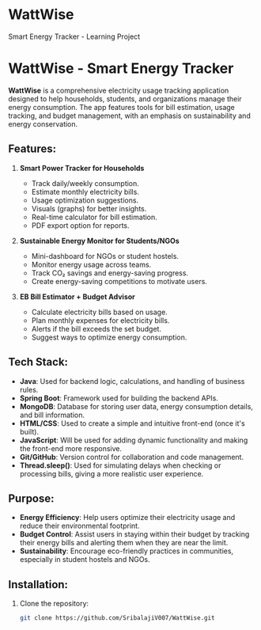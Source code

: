 # WattWise
Smart Energy Tracker - Learning Project

# WattWise - Smart Energy Tracker

**WattWise** is a comprehensive electricity usage tracking application designed to help households, students, and organizations manage their energy consumption. The app features tools for bill estimation, usage tracking, and budget management, with an emphasis on sustainability and energy conservation.

## Features:
1. **Smart Power Tracker for Households**  
   - Track daily/weekly consumption.
   - Estimate monthly electricity bills.
   - Usage optimization suggestions.
   - Visuals (graphs) for better insights.
   - Real-time calculator for bill estimation.
   - PDF export option for reports.

2. **Sustainable Energy Monitor for Students/NGOs**  
   - Mini-dashboard for NGOs or student hostels.
   - Monitor energy usage across teams.
   - Track CO₂ savings and energy-saving progress.
   - Create energy-saving competitions to motivate users.

3. **EB Bill Estimator + Budget Advisor**  
   - Calculate electricity bills based on usage.
   - Plan monthly expenses for electricity bills.
   - Alerts if the bill exceeds the set budget.
   - Suggest ways to optimize energy consumption.

## Tech Stack:
- **Java**: Used for backend logic, calculations, and handling of business rules.
- **Spring Boot**: Framework used for building the backend APIs.
- **MongoDB**: Database for storing user data, energy consumption details, and bill information.
- **HTML/CSS**: Used to create a simple and intuitive front-end (once it's built).
- **JavaScript**: Will be used for adding dynamic functionality and making the front-end more responsive.
- **Git/GitHub**: Version control for collaboration and code management.
- **Thread.sleep()**: Used for simulating delays when checking or processing bills, giving a more realistic user experience.

## Purpose:
- **Energy Efficiency**: Help users optimize their electricity usage and reduce their environmental footprint.
- **Budget Control**: Assist users in staying within their budget by tracking their energy bills and alerting them when they are near the limit.
- **Sustainability**: Encourage eco-friendly practices in communities, especially in student hostels and NGOs.

## Installation:
1. Clone the repository:
   ```bash
   git clone https://github.com/SribalajiV007/WattWise.git
